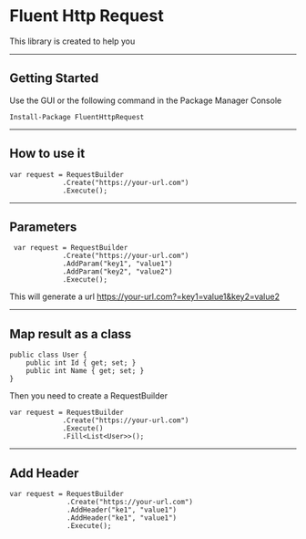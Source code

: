 Fluent Http Request
===================


This library is created to help you

----------


Getting Started
-------------

Use the GUI or the following command in the Package Manager Console

    Install-Package FluentHttpRequest


----------

How to use it
-------------------

    var request = RequestBuilder
                 .Create("https://your-url.com")
                 .Execute();

----------


Parameters
-------------

     var request = RequestBuilder
                 .Create("https://your-url.com")
                 .AddParam("key1", "value1")
                 .AddParam("key2", "value2")
                 .Execute();

This will generate a url https://your-url.com?=key1=value1&key2=value2

----------


Map result as a class
--------------------

    public class User {
	    public int Id { get; set; }
	    public int Name { get; set; }
    }
Then you need to create a 	RequestBuilder

    var request = RequestBuilder
                 .Create("https://your-url.com")
                 .Execute()
                 .Fill<List<User>>();

----------


Add Header
--------------------

	var request = RequestBuilder
	              .Create("https://your-url.com")
	              .AddHeader("ke1", "value1")
	              .AddHeader("ke1", "value1")
	              .Execute();